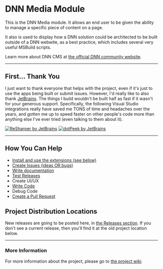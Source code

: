 # DNN Media Module

This is the DNN Media module. It allows an end user to be given the ability to manage a specific piece of content on a page. 

It also is used to display how a DNN solution could be architected to be built outside of a DNN webwite, as a best practice, 
which includes several very useful MSBuild scripts.

Learn more about DNN CMS at [the official DNN community website](https://dncommunity.org).

---

## First... Thank You

I just want to thank everyone that helps with the project, even if it's just to use the apps being 
built or submit issues.  However, I'd really like to also thank [JetBrains](https://www.jetbrains.com/). 
The things I build wouldn't be built half as fast if it wasn't for your generous support.  Specifically, 
the following Visual Studio integrations really have saved me TONS of time and headaches over the 
years, and gotten me up to speed faster on other people's code more than anything else I've ever 
tried (even talking to them about it).

[![ReSharper by JetBrains](https://github.com/hismightiness/dnnextensions/blob/master/Assets/images/icon_ReSharper.png)](https://www.jetbrains.com/resharper/)
[![dotPeek by JetBrains](https://github.com/hismightiness/dnnextensions/blob/master/Assets/images/icon_dotPeek.png)](https://www.jetbrains.com/decompiler/)

---

## How You Can Help

* [Install and use the extensions (see below)](https://github.com/DNNCommunity/DNN.Media/wiki/Install-and-Use-the-Extensions)
* [Create Issues (ideas OR bugs)](https://github.com/DNNCommunity/DNN.Media/wiki/Create-Issues-or-Ideas)
* [Write documentation](https://github.com/DNNCommunity/DNN.Media/wiki/Write-Documentation)
* [Test Releases](https://github.com/DNNCommunity/DNN.Media/wiki/Test-Releases)
* Create UI/UX
* [Write Code](https://github.com/DNNCommunity/DNN.Media/wiki/Write-Code)
* Debug Code
* [Create a Pull Request](https://github.com/DNNCommunity/DNN.Media/wiki/Create-a-Pull-Request)

## Project Distribution Locations

New releases are going to be posted here, in [the Releases section](https://github.com/dnncommunity/dnn.media/releases). If 
you don't see a current release, then you'll find it at the old project location below.

---

### More Information

For more information about the project, please go to [the project wiki](https://github.com/hismightiness/dnnextensions/wiki).
